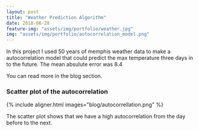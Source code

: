 ```yaml
---
layout: post
title: "Weather Prediction Algorithm"
date: 2018-06-28
feature-img: "assets/img/portfolio/weather.jpg"
img: "assets/img/portfolio/autocorrelation_model.png"
---
```


In this project I used 50 years of memphis weather data to make a autocorrelation model that could predict the max temperature three days in to the future.
The mean absulute error was 8.4

You can read more in the blog section.

### Scatter plot of the autocorrelation

{% include aligner.html images="blog/autocorrellation.png" %}

 

The scatter plot shows that we have a high autocorrelation from the day before to the next.


